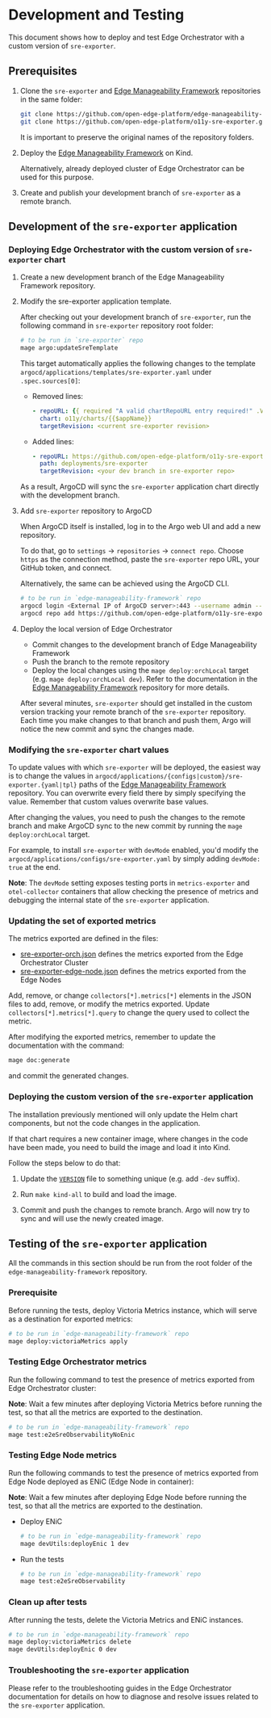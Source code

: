 <!--
SPDX-FileCopyrightText: (C) 2025 Intel Corporation
SPDX-License-Identifier: Apache-2.0
-->

# Development and Testing

This document shows how to deploy and test Edge Orchestrator with a custom version of `sre-exporter`.

[Edge Manageability Framework]: https://github.com/open-edge-platform/edge-manageability-framework

## Prerequisites

1. Clone the `sre-exporter` and [Edge Manageability Framework] repositories in the same folder:

   ```bash
   git clone https://github.com/open-edge-platform/edge-manageability-framework.git
   git clone https://github.com/open-edge-platform/o11y-sre-exporter.git
   ```

   It is important to preserve the original names of the repository folders.

1. Deploy the [Edge Manageability Framework] on Kind.

   Alternatively, already deployed cluster of Edge Orchestrator can be used for this purpose.

1. Create and publish your development branch of `sre-exporter` as a remote branch.

## Development of the `sre-exporter` application

### Deploying Edge Orchestrator with the custom version of `sre-exporter` chart

1. Create a new development branch of the Edge Manageability Framework repository.

1. Modify the sre-exporter application template.

   After checking out your development branch of `sre-exporter`, run the following command in `sre-exporter` repository root folder:

   ```bash
   # to be run in `sre-exporter` repo
   mage argo:updateSreTemplate
   ```

   This target automatically applies the following changes to the template `argocd/applications/templates/sre-exporter.yaml`
   under `.spec.sources[0]`:

    - Removed lines:

      ```yaml
      - repoURL: {{ required "A valid chartRepoURL entry required!" .Values.argo.chartRepoURL }}
        chart: o11y/charts/{{$appName}}
        targetRevision: <current sre-exporter revision>
      ```

    - Added lines:

       ```yaml
       - repoURL: https://github.com/open-edge-platform/o11y-sre-exporter
         path: deployments/sre-exporter
         targetRevision: <your dev branch in sre-exporter repo>
       ```

   As a result, ArgoCD will sync the `sre-exporter` application chart directly with the development branch.

1. Add `sre-exporter` repository to ArgoCD

   When ArgoCD itself is installed, log in to the Argo web UI and add a new repository.

   To do that, go to `settings` -> `repositories` -> `connect repo`.
   Choose `https` as the connection method, paste the `sre-exporter` repo URL, your GitHub token, and connect.

   Alternatively, the same can be achieved using the ArgoCD CLI.

    ```bash
    # to be run in `edge-manageability-framework` repo
    argocd login <External IP of ArgoCD server>:443 --username admin --password <ArgoCD admin password> --insecure
    argocd repo add https://github.com/open-edge-platform/o11y-sre-exporter --username $GITHUB_USER --password $GITHUB_API_TOKEN
    ```

1. Deploy the local version of Edge Orchestrator

   - Commit changes to the development branch of Edge Manageability Framework
   - Push the branch to the remote repository
   - Deploy the local changes using the `mage deploy:orchLocal` target (e.g. `mage deploy:orchLocal dev`). Refer to the documentation in the
   [Edge Manageability Framework] repository for more details.

   After several minutes, `sre-exporter` should get installed in the custom version tracking your remote branch of the `sre-exporter` repository.
   Each time you make changes to that branch and push them, Argo will notice the new commit and sync the changes made.

### Modifying the `sre-exporter` chart values

To update values with which `sre-exporter` will be deployed, the easiest way is to change the values in `argocd/applications/{configs|custom}/sre-exporter.{yaml|tpl}` paths of the [Edge Manageability Framework] repository.
You can overwrite every field there by simply specifying the value. Remember that custom values overwrite base values.

After changing the values, you need to push the changes to the remote branch and make ArgoCD sync to the new commit by running the `mage deploy:orchLocal` target.

For example, to install `sre-exporter` with `devMode` enabled, you'd modify the `argocd/applications/configs/sre-exporter.yaml` by simply adding `devMode: true` at the end.

**Note**: The `devMode` setting exposes testing ports in `metrics-exporter` and `otel-collector` containers that allow checking the presence of metrics and debugging the internal state of the `sre-exporter` application.

### Updating the set of exported metrics

The metrics exported are defined in the files:

- [sre-exporter-orch.json](../deployments/sre-exporter/files/configs/sre-exporter-orch.json) defines the metrics exported from the Edge Orchestrator Cluster
- [sre-exporter-edge-node.json](../deployments/sre-exporter/files/configs/sre-exporter-edge-node.json) defines the metrics exported from the Edge Nodes

Add, remove, or change `collectors[*].metrics[*]` elements in the JSON files to add, remove, or modify the metrics exported.
Update `collectors[*].metrics[*].query` to change the query used to collect the metric.

After modifying the exported metrics, remember to update the documentation with the command:

```bash
mage doc:generate
```

and commit the generated changes.

### Deploying the custom version of the `sre-exporter` application

The installation previously mentioned will only update the Helm chart components, but not the code changes in the application.

If that chart requires a new container image, where changes in the code have been made, you need to build the image and load it into Kind.

Follow the steps below to do that:

1. Update the [`VERSION`](../VERSION) file to something unique (e.g. add `-dev` suffix).

1. Run `make kind-all` to build and load the image.

1. Commit and push the changes to remote branch. Argo will now try to sync and will use the newly created image.

## Testing of the `sre-exporter` application

All the commands in this section should be run from the root folder of the `edge-manageability-framework` repository.

### Prerequisite

Before running the tests, deploy Victoria Metrics instance, which will serve as a destination for exported metrics:

   ```bash
   # to be run in `edge-manageability-framework` repo
   mage deploy:victoriaMetrics apply
   ```

### Testing Edge Orchestrator metrics

Run the following command to test the presence of metrics exported from Edge Orchestrator cluster:

   **Note**: Wait a few minutes after deploying Victoria Metrics before running the test, so that all the metrics are exported to the destination.

   ```bash
   # to be run in `edge-manageability-framework` repo
   mage test:e2eSreObservabilityNoEnic
   ```

### Testing Edge Node metrics

Run the following commands to test the presence of metrics exported from Edge Node deployed as ENiC (Edge Node in container):

**Note**: Wait a few minutes after deploying Edge Node before running the test, so that all the metrics are exported to the destination.

- Deploy ENiC

  ```bash
  # to be run in `edge-manageability-framework` repo
  mage devUtils:deployEnic 1 dev
  ```

- Run the tests

  ```bash
  # to be run in `edge-manageability-framework` repo
  mage test:e2eSreObservability
  ```

### Clean up after tests

After running the tests, delete the Victoria Metrics and ENiC instances.

   ```bash
   # to be run in `edge-manageability-framework` repo
   mage deploy:victoriaMetrics delete
   mage devUtils:deployEnic 0 dev
   ```

### Troubleshooting the `sre-exporter` application

Please refer to the troubleshooting guides in the Edge Orchestrator documentation for details on how to diagnose and resolve issues related to the `sre-exporter` application.
